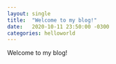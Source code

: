 ```yaml
---
layout: single
title:  "Welcome to my blog!"
date:   2020-10-11 23:50:00 -0300
categories: helloworld
---
```


Welcome to my blog!
